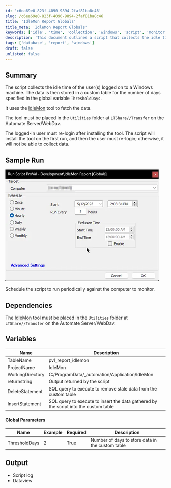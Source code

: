 ```yaml
---
id: 'c6ea69e0-823f-4090-9894-2faf81ba8c46'
slug: /c6ea69e0-823f-4090-9894-2faf81ba8c46
title: 'IdleMon Report Globals'
title_meta: 'IdleMon Report Globals'
keywords: ['idle', 'time', 'collection', 'windows', 'script', 'monitor']
description: 'This document outlines a script that collects the idle time of users logged on to a Windows machine. The data is stored in a custom table for a specified number of days, utilizing the IdleMon tool for data collection. Instructions for installation and scheduling are provided.'
tags: ['database', 'report', 'windows']
draft: false
unlisted: false
---
```


## Summary

The script collects the idle time of the user(s) logged on to a Windows machine. The data is then stored in a custom table for the number of days specified in the global variable `ThresholdDays`.

It uses the [IdleMon](https://github.com/ProVal-Tech/IdleMon) tool to fetch the data.

The tool must be placed in the `Utilities` folder at `LTShare//Transfer` on the Automate Server/WebDav.

The logged-in user must re-login after installing the tool. The script will install the tool on the first run, and then the user must re-login; otherwise, it will not be able to collect data.

## Sample Run

![Sample Run](../../../static/img/docs/c6ea69e0-823f-4090-9894-2faf81ba8c46/image_1.webp)

Schedule the script to run periodically against the computer to monitor.

## Dependencies

The [IdleMon](https://github.com/ProVal-Tech/IdleMon) tool must be placed in the `Utilities` folder at `LTShare//Transfer` on the Automate Server/WebDav.

## Variables

| Name              | Description                                                      |
|-------------------|------------------------------------------------------------------|
| TableName         | pvl_report_idlemon                                              |
| ProjectName       | IdleMon                                                         |
| WorkingDirectory   | C:/ProgramData/_automation/Application/IdleMon                  |
| returnstring      | Output returned by the script                                    |
| DeleteStatement   | SQL query to execute to remove stale data from the custom table |
| InsertStatement   | SQL query to execute to insert the data gathered by the script into the custom table |

#### Global Parameters

| Name          | Example | Required | Description                                      |
|---------------|---------|----------|--------------------------------------------------|
| ThresholdDays | 2       | True     | Number of days to store data in the custom table |

## Output

- Script log
- Dataview
